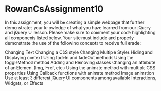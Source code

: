 # RowanCsAssignment10
In this assignment, you will be creating a simple webpage that further demonstrates your knowledge of what you have learned from our jQuery and jQuery UI lesson. Please make sure to comment your code highlighting all components listed below. Your site must include and properly demonstrate the use of the following concepts to receive full grade: 

Changing Text 
Changing a CSS style
Changing Multiple Styles
Hiding and Displaying context
Using fadeIn and fadeOut methods
Using the toggleMethod method
Adding and Removing classes
Changing an attribute of an Element (Img, Href, etc.)
Using the animate method with multiple CSS properties
Using Callback functions with animate method
Image animation
Use at least 3 different jQuery UI components among available Interactions, Widgets, or Effects
